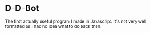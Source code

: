 # D-D-Bot
The first actually useful program I made in Javascript. It's not very well formatted as I had no idea what to do back then.
